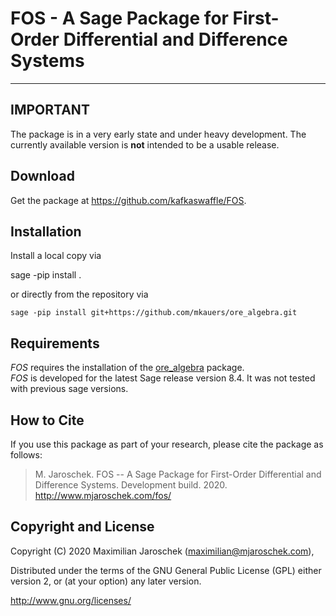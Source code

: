 # FOS - A Sage Package for First-Order Differential and Difference Systems

***

## IMPORTANT

The package is in a very early state and under heavy development. The currently
available version is **not** intended to be a usable release.

## Download

Get the package at <https://github.com/kafkaswaffle/FOS>.

## Installation

Install a local copy via

sage -pip install .

or directly from the repository via

`sage -pip install git+https://github.com/mkauers/ore_algebra.git`

## Requirements

*FOS* requires the installation of the [ore_algebra](https://github.com/mkauers/ore_algebra) package.  
*FOS* is developed for the latest Sage release version 8.4. It was not tested with
previous sage versions.

## How to Cite

If you use this package as part of your research, please cite the package as follows:

> M\. Jaroschek. FOS -- A Sage Package for First-Order Differential and Difference Systems. Development build. 2020. http://www.mjaroschek.com/fos/

## Copyright and License

Copyright (C) 2020
             Maximilian Jaroschek (maximilian@mjaroschek.com),

Distributed under the terms of the GNU General Public License (GPL)
either version 2, or (at your option) any later version.

<http://www.gnu.org/licenses/>

